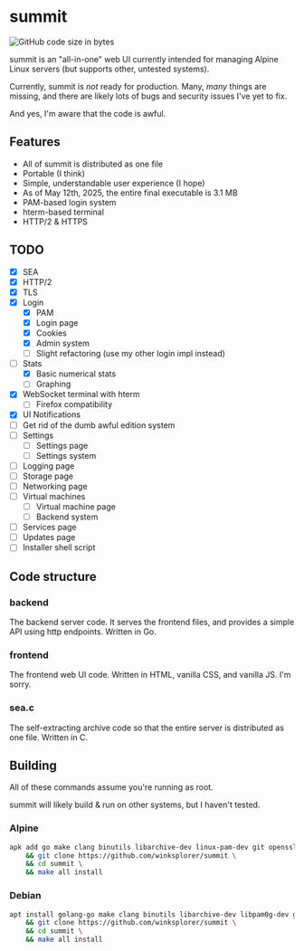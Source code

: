 # summit
![GitHub code size in bytes](https://img.shields.io/github/languages/code-size/winksplorer/summit)

summit is an "all-in-one" web UI currently intended for managing Alpine Linux servers (but supports other, untested systems).

Currently, summit is *not* ready for production. Many, *many* things are missing, and there are likely lots of bugs and security issues I've yet to fix.

And yes, I'm aware that the code is awful.

## Features
- All of summit is distributed as one file
- Portable (I think)
- Simple, understandable user experience (I hope)
- As of May 12th, 2025, the entire final executable is 3.1 MB
- PAM-based login system
- hterm-based terminal
- HTTP/2 & HTTPS

## TODO

- [X] SEA
- [X] HTTP/2
- [X] TLS
- [X] Login
    - [X] PAM
    - [X] Login page
    - [X] Cookies
    - [X] Admin system
    - [ ] Slight refactoring (use my other login impl instead)
- [ ] Stats
    - [X] Basic numerical stats
    - [ ] Graphing
- [X] WebSocket terminal with hterm
    - [ ] Firefox compatibility
- [X] UI Notifications
- [ ] Get rid of the dumb awful edition system
- [ ] Settings
    - [ ] Settings page
    - [ ] Settings system
- [ ] Logging page
- [ ] Storage page
- [ ] Networking page
- [ ] Virtual machines
    - [ ] Virtual machine page
    - [ ] Backend system
- [ ] Services page
- [ ] Updates page
- [ ] Installer shell script

## Code structure

### backend

The backend server code. It serves the frontend files, and provides a simple API using http endpoints. Written in Go.

### frontend

The frontend web UI code. Written in HTML, vanilla CSS, and vanilla JS. I'm sorry.

### sea.c

The self-extracting archive code so that the entire server is distributed as one file. Written in C.

## Building

All of these commands assume you're running as root.

summit will likely build & run on other systems, but I haven't tested.

### Alpine

```sh
apk add go make clang binutils libarchive-dev linux-pam-dev git openssl \
    && git clone https://github.com/winksplorer/summit \
    && cd summit \
    && make all install
```

### Debian

```sh
apt install golang-go make clang binutils libarchive-dev libpam0g-dev git openssl \
    && git clone https://github.com/winksplorer/summit \
    && cd summit \
    && make all install
```
